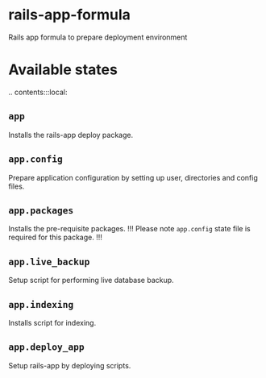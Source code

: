 rails-app-formula
=================

Rails app formula to prepare deployment environment



Available states
================

.. contents:::local:

``app``
-------

Installs the rails-app deploy package.

``app.config``
-----------

Prepare application configuration by setting up user, directories and config files.

``app.packages``
-------------

Installs the pre-requisite packages.
!!! Please note ``app.config`` state file is required for this package. !!!

``app.live_backup``
-----------

Setup script for performing live database backup.

``app.indexing``
-----------

Installs script for indexing.

``app.deploy_app``
------------

Setup rails-app by deploying scripts.
